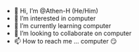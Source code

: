 - 👋 Hi, I’m @Athen-H (He/Him)
- 👀 I’m interested in computer
- 🌱 I’m currently learning computer
- 💞️ I’m looking to collaborate on computer
- 📫 How to reach me ... computer 😏
